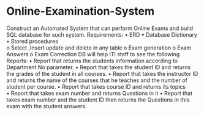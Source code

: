 # Online-Examination-System
Construct an Automated System that can perform Online Exams and build SQL database for such system.
Requirements:
•	ERD
•	Database Dictionary
•	Stored procedures  
o	Select ,Insert update and delete in any table
o	Exam generation
o	Exam Answers 
o	Exam Correction
 DB will help ITI staff to see the following Reports:
•	Report that returns the students information according to Department No parameter.
•	Report that takes the student ID and returns the grades of the student in all courses.
•	Report that takes the instructor ID and returns the name of the courses that he teaches and the number of student per course.
•	Report that takes course ID and returns its topics  
•	Report that takes exam number and returns Questions in it
•	Report that takes exam number and the student ID then returns the Questions in this exam with the student answers.
